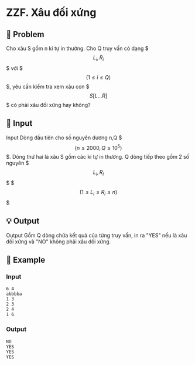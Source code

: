 # ZZF. Xâu đối xứng

## 📖 Problem

Cho xâu S gồm n kí tự in thường. Cho Q truy vấn có dạng $$$L_i, R_i$$$ với $$$(1 \le i \le Q)$$$, yêu cần kiểm tra xem xâu con $$$S[L...R]$$$ có phải xâu đối xứng hay không?


## 🧩 Input

Input
Dòng đầu tiên cho số nguyên dương n,Q $$$(n \le 2000, Q \le 10^5)$$$.
Dòng thứ hai là xâu S gồm các kí tự in thường.
Q dòng tiếp theo gồm 2 số nguyên $$$L_i, R_i$$$ $$$(1 \le L_i \le R_i \le n)$$$


## 💡 Output

Output
Gồm Q dòng chứa kết quả của từng truy vấn, in ra "YES" nếu là xâu đối xứng và "NO" không phải xâu đối xứng.


## 🧠 Example

### Input

```text
6 4
abbbba
1 3
2 3
2 4
1 6
```

### Output

```text
NO
YES
YES
YES
```


